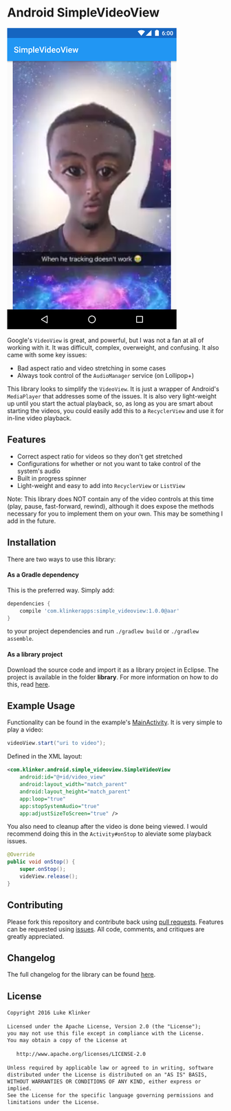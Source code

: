 # Android SimpleVideoView

![Screenshot](preview.png)

Google's `VideoView` is great, and powerful, but I was not a fan at all of working with it. It was difficult, complex, overweight, and confusing. It also came with some key issues:

 - Bad aspect ratio and video stretching in some cases
 - Always took control of the `AudioManager` service (on Lollipop+)

This library looks to simplify the `VideoView`. It is just a wrapper of Android's `MediaPlayer` that addresses some of the issues. It is also very light-weight up until you start the actual playback, so, as long as you are smart about starting the videos, you could easily add this to a `RecyclerView` and use it for in-line video playback.

## Features

 - Correct aspect ratio for videos so they don't get stretched
 - Configurations for whether or not you want to take control of the system's audio
 - Built in progress spinner
 - Light-weight and easy to add into `RecyclerView` or `ListView`

Note: This library does NOT contain any of the video controls at this time (play, pause, fast-forward, rewind), although it does expose the methods necessary for you to implement them on your own. This may be something I add in the future.

## Installation

There are two ways to use this library:

#### As a Gradle dependency

This is the preferred way. Simply add:

```groovy
dependencies {
    compile 'com.klinkerapps:simple_videoview:1.0.0@aar'
}
```

to your project dependencies and run `./gradlew build` or `./gradlew assemble`.

#### As a library project

Download the source code and import it as a library project in Eclipse. The project is available in the folder **library**. For more information on how to do this, read [here](http://developer.android.com/tools/projects/index.html#LibraryProjects).

## Example Usage

Functionality can be found in the example's [MainActivity](https://github.com/klinker24/Android-SimpleVideoView/blob/master/example/src/main/java/com/klinker/android/simple_videoview_example/MainActivity.java). It is very simple to play a video:

```java
videoView.start("uri to video");
```

Defined in the XML layout:
```xml
<com.klinker.android.simple_videoview.SimpleVideoView
    android:id="@+id/video_view"
    android:layout_width="match_parent"
    android:layout_height="match_parent"
    app:loop="true"
    app:stopSystemAudio="true"
    app:adjustSizeToScreen="true" />
```

You also need to cleanup after the video is done being viewed. I would recommend doing this in the `Activity#onStop` to aleviate some playback issues.

```java
@Override
public void onStop() {
    super.onStop();
    videView.release();
}
```

## Contributing

Please fork this repository and contribute back using [pull requests](https://github.com/klinker24/Android-SimpleVideoView/pulls). Features can be requested using [issues](https://github.com/klinker24/Android-SimpleVideoView/issues). All code, comments, and critiques are greatly appreciated.

## Changelog

The full changelog for the library can be found [here](https://github.com/klinker24/Android-SimpleVideoView/blob/master/changelog.md).


## License

    Copyright 2016 Luke Klinker

    Licensed under the Apache License, Version 2.0 (the "License");
    you may not use this file except in compliance with the License.
    You may obtain a copy of the License at

       http://www.apache.org/licenses/LICENSE-2.0

    Unless required by applicable law or agreed to in writing, software
    distributed under the License is distributed on an "AS IS" BASIS,
    WITHOUT WARRANTIES OR CONDITIONS OF ANY KIND, either express or implied.
    See the License for the specific language governing permissions and
    limitations under the License.
